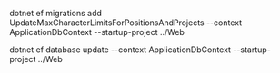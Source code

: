 ﻿dotnet ef migrations add UpdateMaxCharacterLimitsForPositionsAndProjects --context ApplicationDbContext --startup-project ../Web

dotnet ef database update --context ApplicationDbContext --startup-project ../Web
